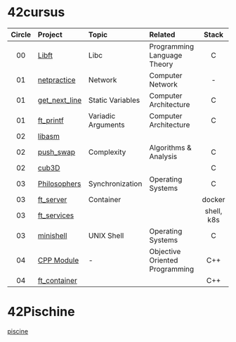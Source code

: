 # 42cursus

| Circle | Project |   Topic   | Related | Stack |
| :----: | :----------- | :-------------| :---- | :----: |
| 00     | [Libft](https://github.com/jikwon101/42/tree/master/libft) | Libc | Programming Language Theory | C |
| 01     | [netpractice](https://github.com/jikwon101/42/tree/master/netpractice) | Network |   Computer Network   | - |
| 01     | [get_next_line](https://github.com/jikwon101/42/tree/master/get_next_line) | Static Variables | Computer Architecture | C |
| 01     | [ft_printf](https://github.com/jikwon101/42/tree/master/ft_printf) | Variadic Arguments | Computer Architecture | C |
| 02     | [libasm](https://github.com/jikwon101/42/tree/master/libasm) | | |
| 02     | [push_swap](https://github.com/jikwon101/42/tree/master/push_swap) | Complexity | Algorithms & Analysis | C |
| 02     | [cub3D](https://github.com/jikwon101/42/tree/master/cub3d) | | | C |
| 03     | [Philosophers](https://github.com/jikwon101/42/tree/master/philosopher) | Synchronization | Operating Systems | C |
| 03     | [ft_server](https://github.com/jikwon101/42/tree/master/ft_server) | Container| | docker|
| 03     | [ft_services](https://github.com/jikwon101/42/tree/master/ft_services) | | | shell, k8s|
| 03     | [minishell](https://github.com/jikwon101/42/tree/master/minishell) | UNIX Shell | Operating Systems | C |
| 04     | [CPP Module](https://github.com/jikwon101/42/tree/master/CPP_Module) | - | Objective Oriented Programming | C++ |
| 04     | [ft_container](https://github.com/jikwon101/42/tree/master/ft_container) | |  | C++|


# 42Pischine
[piscine](https://github.com/jikwon101/42/tree/master/piscine)
